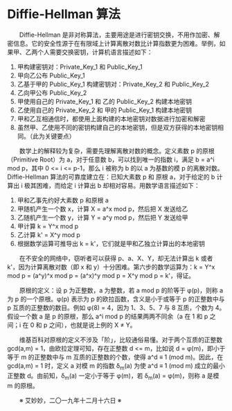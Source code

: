 # Diffie-Hellman 算法

&emsp;&emsp;Diffie-Hellman 是非对称算法，主要用途是进行密钥交换，不用作加密、解密信息。它的安全性源于在有限域上计算离散对数比计算指数更为困难。举例，如果甲、乙两个人需要交换密钥，计算机语言描述如下：

1. 甲构建密钥对：Private_Key_1 和 Public_Key_1
2. 甲向乙公布 Public_Key_1
3. 乙基于甲的 Public_Key_1 构建密钥对：Private_Key_2 和 Public_Key_2
4. 乙向甲公布 Public_Key_2
5. 甲使用自己的 Private_Key_1 和 乙的 Public_Key_2 构建本地密钥
6. 乙使用自己的 Private_Key_2 和 甲的 Public_Key_1 构建本地密钥
7. 甲和乙互相通信时，都使用上面构建的本地密钥对数据进行加密和解密
8. 虽然甲、乙使用不同的密钥构建自己的本地密钥，但是双方获得的本地密钥相同。（此为关键要点）

&emsp;&emsp;数学上的解释较为复杂，需要先理解离散对数的概念。定义素数 p 的原根（Primitive Root）为 a，对于任意数 b，可以找到唯一的指数 i，满足 b = a^i mod p，其中 0 <= i <= p-1，那么 i 被称为 b 的以 a 为基数的模 p 的离散对数。Diffie-Hellman 算法的可靠度建立在：已知大素数 p 和 原根 a，对于给定的 b 计算出 i 极其困难，而给定 i 计算出 b 却相对容易。用数学语言描述如下：

1. 甲和乙事先约好大素数 p 和原根 a
2. 甲随机产生一个数 x，计算 X = a^x mod p，然后把 X 发送给乙
3. 乙随机产生一个数 y，计算 Y = a^y mod p，然后把 Y 发送给甲
4. 甲计算 k = Y^x mod p
5. 乙计算 k' = X^y mod p
6. 根据数学运算可推导出 k = k'，它们就是甲和乙独立计算出的本地密钥

&emsp;&emsp;在不安全的网络中，窃听者可以获得 p、a、X、Y，却无法计算出 k 或者 k'，因为计算离散对数（即 x 和 y）十分困难。第六步的数学运算为：k = Y^x mod p = (a^y)^x mod p = (a^x)^y mod p = X^y mod p = k'，得证。

&emsp;&emsp;原根的定义：设 p 为正整数，a 为整数，若 a mod p 的阶等于 φ(p)，则称 a 为 p 的一个原根。φ(p) 表示为 p 的欧拉函数，含义是小于或等于 p 的正整数中与 p 互质的正整数的数目。例如 φ(8) = 4，因为 1、3、5、7 与 8 互质，个数为 4。假设一个数 a 是 p 的原根，那么 a^i mod p 的结果两两不同余（a 在 1 和 p 之间；i 在 0 和 p 之间），也就是说上例的 X ≠ Y。

&emsp;&emsp;维基百科对原根的定义不涉及「阶」，比较通俗易懂。对于两个互质的正整数 gcd(a,m) = 1，由欧拉定理可知，存在正整数 d <= m，比如说 d = φ(m)，即小于等于 m 的正整数中与 m 互质的正整数的个数，使得 a^d ≡ 1 (mod m)。因此，在 gcd(a,m) = 1 时，定义 a 对模 m 的指数 δ<sub>m</sub>(a) 为使 a^d ≡ 1 (mod m) 成立的最小正整数 d。由前知，δ<sub>m</sub>(a) 一定小于等于 φ(m)，若 δ<sub>m</sub>(a) = φ(m)，则称 a 是模 m 的原根。

&emsp;&emsp;※ 艾妙妙，二〇一九年十二月十六日 ※